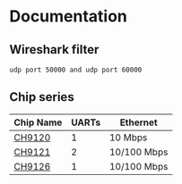 # Documentation

## Wireshark filter

```plain
udp port 50000 and udp port 60000
```

## Chip series

| Chip Name        | UARTs | Ethernet    |
| ---------------- | ----- | ----------- |
| [CH9120](CH9120) | 1     | 10 Mbps     |
| [CH9121](CH9121) | 2     | 10/100 Mbps |
| [CH9126](CH9126) | 1     | 10/100 Mbps |
